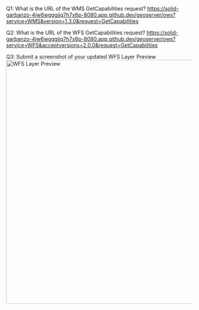 Q1: What is the URL of the WMS GetCapabilities request?
https://solid-garbanzo-4jw6wgggjjq7h7x6p-8080.app.github.dev/geoserver/ows?service=WMS&version=1.3.0&request=GetCapabilities

Q2: What is the URL of the WFS GetCapabilities request?
https://solid-garbanzo-4jw6wgggjjq7h7x6p-8080.app.github.dev/geoserver/ows?service=WFS&acceptversions=2.0.0&request=GetCapabilities

Q3: Submit a screenshot of your updated WFS Layer Preview
<img width="659" alt="WFS Layer Preview" src="https://github.com/user-attachments/assets/d0e31e7d-df26-439e-850c-275053d4bf4c">
